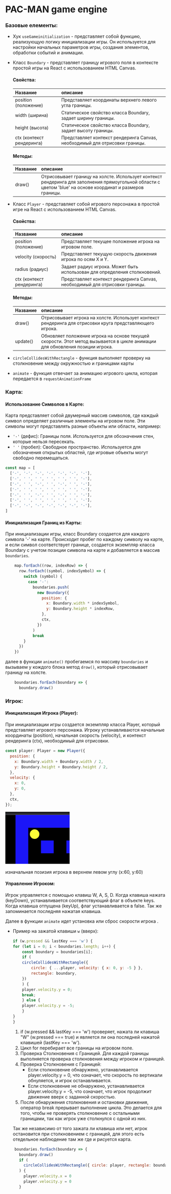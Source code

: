  PAC-MAN game engine
=====================

### Базовые елементы: 

 * Хук `useGameinitialization` -  представляет собой функцию, реализующую логику инициализации игры. Он используется для настройки начальных параметров игры, создания элементов, обработки событий и анимации. 

 * Класс `Boundary` - представляет границу игрового поля в контексте простой игры на React с использованием HTML Canvas.
    
    #### Cвойства:

    Название        | описание
    ----------------|----------------------
    position (положение) | Представляет координаты верхнего левого угла границы.
    width (ширина) | Статическое свойство класса Boundary, задает ширину границы.
    height (высота) | Статическое свойство класса Boundary, задает высоту границы.
    ctx (контекст рендеринга) | Представляет контекст рендеринга Canvas, необходимый для отрисовки границы.

    ####  Методы:

    Название        | описание
    ----------------|----------------------
    draw()  | Отрисовывает границу на холсте. Использует контекст рендеринга для заполнения прямоугольной области с цветом 'blue' на основе координат и размеров границы.

 * Класс `Player` -  представляет собой игрового персонажа в простой игре на React с использованием HTML Canvas.

     #### Cвойства:

    Название        | описание
    ----------------|----------------------
    position (положение) | Представляет текущее положение игрока на игровом поле.
    velocity (скорость) | Представляет текущую скорость движения игрока по осям X и Y.
    radius (радиус) | Задает радиус игрока. Может быть использован для определения столкновений.
    ctx (контекст рендеринга) | Представляет контекст рендеринга Canvas, необходимый для отрисовки границы.

    ####  Методы:

    Название        | описание
    ----------------|----------------------
    draw()  | Отрисовывает игрока на холсте. Использует контекст рендеринга для отрисовки круга представляющего игрока.
    update() | Обновляет положение игрока на основе текущей скорости. Этот метод вызывается в цикле анимации для обновления позиции игрока.

* `circleCollidesWithRectangle` - функция  выполняет проверку на столкновение между окружностью и границами карты 

* `animate` - функция отвечает за анимацию игрового цикла, которая передается в `requestAnimationFrame`

###  Карта:

#### Использование Символов в Карте:

Карта представляет собой двумерный массив символов, где каждый символ определяет различные элементы на игровом поле. Эти символы могут представлять разные объекты или области, например:

* `'-'` (дефис): Границы поля. Используется для обозначения стен, которые нельзя пересекать.
* `' '` (пробел): Свободное пространство. Используется для обозначения открытых областей, где игровые объекты могут свободно перемещаться.

```javascript
const map = [
  ['-', '-', '-', '-', '-', '-', '-'],
  ['-', ' ', ' ', ' ', ' ', ' ', '-'],
  ['-', ' ', '-', ' ', '-', ' ', '-'],
  ['-', ' ', ' ', ' ', ' ', ' ', '-'],
  ['-', ' ', '-', ' ', '-', ' ', '-'],
  ['-', ' ', ' ', ' ', ' ', ' ', '-'],
  ['-', '-', '-', '-', '-', '-', '-'],
] 
```

#### Инициализация Границ из Карты:

При инициализации игры, класс Boundary создается для каждого символа '-' на карте. Происходит пробег по каждому символу на карте, и если символ соответствует границе, создается экземпляр класса Boundary с учетом позиции символа на карте и добавляется в массив `boundaries`.

```javascript
    map.forEach((row, indexRow) => {
      row.forEach((symbol, indexSymbol) => {
        switch (symbol) {
          case '-':
            boundaries.push(
              new Boundary({
                position: {
                  x: Boundary.width * indexSymbol,
                  y: Boundary.height * indexRow,
                },
                ctx,
              })
            )
            break
        }
      })
    })
 ```

далее в функции `animate()` пробегаемся по массиву `boundaries` и вызываем у кождого блока метод `drow()`, который oтрисовывает границу на холсте.

```javascript
    boundaries.forEach(boundary => {
      boundary.draw()
```

 ### Игрок:

 #### Инициализация Игрока (Player):

При инициализации игры создается экземпляр класса Player, который представляет игрового персонажа.
Игроку устанавливаются начальные координаты (position), начальная скорость (velocity), и контекст рендеринга (ctx), необходимый для отрисовки.

```javascript
const player: Player = new Player({
  position: {
    x: Boundary.width + Boundary.width / 2,
    y: Boundary.height + Boundary.height / 2,
  },
  velocity: {
    x: 0,
    y: 0,
  },
  ctx,
});
 ```
![Пример изображения](./img/playerInitialization.png)

 изначальная позизия игрока в верхнем левом углу (x:60, y:60)

 #### Управление Игроком:

 Игрок управляется с помощью клавиш W, A, S, D. Когда клавиша нажата (keyDown), устанавливается соответствующий флаг в объекте keys. Когда клавиша отпущена (keyUp), флаг устанавливается в false. Так же запоминается последняя нажатая клавиша.   
 
 Далее в функции `animate` идет установка или сброс скорости игрока .
  * Пример на зажатой клавиши `w` (вверх):

    ```javascript
    if (w.pressed && lastKey === 'w') {
    for (let i = 0; i < boundaries.length; i++) {
        const boundary = boundaries[i];
        if (
        circleCollidesWithRectangle({
            circle: { ...player, velocity: { x: 0, y: -5 } },
            rectangle: boundary,
        })
        ) {
        player.velocity.y = 0;
        break;
        } else {
        player.velocity.y = -5;
        }
    }
    }
    ```
    1)  if (w.pressed && lastKey === 'w') проверяет, нажата ли клавиша "W" (w.pressed === true) и является ли она последней нажатой клавишей (lastKey === 'w').
    2) Цикл for перебирает все границы на игровом поле.
    3) Проверка Столкновения с Границей. Для каждой границы выполняется проверка столкновения между игроком и границей.
    4) Проверка Столкновения с Границей:
        * Если столкновение обнаружено, устанавливается player.velocity.y = 0, что означает, что скорость по вертикали обнуляется, и игрок останавливается.
        * Если столкновение не обнаружено, устанавливается player.velocity.y = -5, что означает, что игрок продолжит движение вверх с заданной скоростью.
    5) После обнаружения столкновения и остановки движения, оператор break прерывает выполнение цикла. Это делается для того, чтобы не проверять столкновение с остальными границами, так как игрок уже столкнулся с одной из них.

    Так же независимо от того зажата ли клавиша или нет, игрок остановится при столкновением с границей, для этого есть отедельное наблюдение там же где и рисуется карта.

```javascript
    boundaries.forEach(boundary => {
      boundary.draw()
      if (
        circleCollidesWithRectangle({ circle: player, rectangle: boundary })
      ) {
        player.velocity.x = 0
        player.velocity.y = 0
      }
```





































